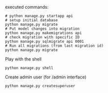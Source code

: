 executed commands:
```
# python manage.py startapp api
# setup initial database
python manage.py migrate
# Put model changes into migration
python manage.py makemigrations api
# check migration with specific ID
python manage.py sqlmigrate api 0001
# Run all migrations (from last migration id)
python manage.py migrate
```

Play with the shell
```
python manage.py shell
```

Create admin user (for /admin interface)
```
python manage.py createsuperuser
```